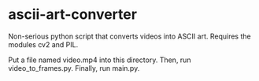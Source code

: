 # ascii-art-converter
Non-serious python script that converts videos into ASCII art. Requires the modules cv2 and PIL.

Put a file named video.mp4 into this directory.
Then, run video_to_frames.py.
Finally, run main.py.
